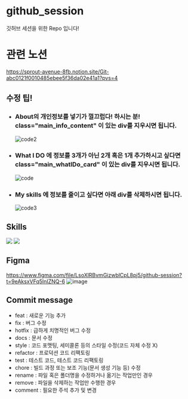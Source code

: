 # github_session

깃허브 세션을 위한 Repo 입니다!

# 관련 노션
https://sprout-avenue-8fb.notion.site/Git-abc0121f0010485ebee5f36da02e41a1?pvs=4

## 수정 팁!

- ### About의 개인정보를 넣기가 껄끄럽다! 하시는 분! class="main_info_content" 이 있는 div를 지우시면 됩니다.

  ![code2](https://user-images.githubusercontent.com/76903801/227125399-73a051d4-7cf7-43b0-8565-8fdf2cec7b71.png)

- ### What I DO 에 정보를 3개가 아닌 2개 혹은 1개 추가하시고 싶다면 class="main_whatIDo_card" 이 있는 div를 지우시면 됩니다.

  ![code](https://user-images.githubusercontent.com/76903801/227125483-3a6203fc-9580-4330-9ec9-1f58f1183074.png)

- ### My skills 에 정보를 줄이고 싶다면 아래 div를 삭제하시면 됩니다.
  ![code3](https://user-images.githubusercontent.com/76903801/227125747-406412a5-de6b-42af-b305-97ef9662c9ff.png)

## Skills

<img src="https://img.shields.io/badge/Html-f85a2b?style=flat-square&logo=HTML5&logoColor=white"/></a>
<img src="https://img.shields.io/badge/CSS-1376e7?style=flat-square&logo=CSS3&logoColor=white"/></a>

## Figma

https://www.figma.com/file/LsoXlRBvmGizwblCpL8pj5/github-session?t=9eAksxVFq5lnIZNQ-6
![image](https://user-images.githubusercontent.com/76903801/226449908-b49a8750-7eac-4b3c-b035-ebf10dbf83ef.png)

## Commit message

- feat : 새로운 기능 추가
- fix : 버그 수정
- hotfix : 급하게 치명적인 버그 수정
- docs : 문서 수정
- style : 코드 포맷팅, 세미콜론 등의 스타일 수정(코드 자체 수정 X)
- refactor : 프로덕션 코드 리팩토링
- test : 테스트 코드, 테스트 코드 리팩토링
- chore : 빌드 과정 또는 보조 기능(문서 생성 기능 등) 수정
- rename : 파일 혹은 폴더명을 수정하거나 옮기는 작업만인 경우
- remove : 파일을 삭제하는 작업만 수행한 경우
- comment : 필요한 주석 추가 및 변경
